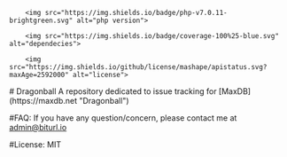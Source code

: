 <p align="center">

        <img src="https://img.shields.io/badge/php-v7.0.11-brightgreen.svg" alt="php version">

        <img src="https://img.shields.io/badge/coverage-100%25-blue.svg" alt="dependecies">
		
		<img src="https://img.shields.io/github/license/mashape/apistatus.svg?maxAge=2592000" alt="license">
</p>
# Dragonball
A repository dedicated to issue tracking for [MaxDB](https://maxdb.net "Dragonball")

#FAQ:
  If you have any question/concern, please contact me at admin@biturl.io
  
#License:
  MIT
